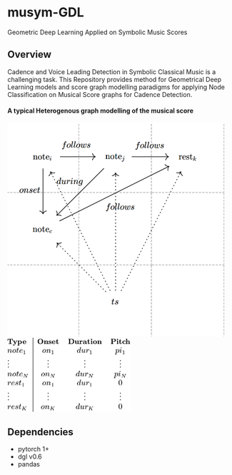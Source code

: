# musym-GDL
Geometric Deep Learning Applied on Symbolic Music Scores

Overview
--------

Cadence and Voice Leading Detection in Symbolic Classical Music is a challenging task. This Repository provides method for Geometrical Deep Learning models and score graph modelling paradigms for applying Node Classification on Musical Score graphs for Cadence Detection.



#### A typical Heterogenous graph modelling of the musical score

<img src="static/graph_representation.png" alt="score2graph_representation" style="zoom:50%;" />

<img src="static\node_attributes.png" alt="node_attributes" style="zoom:50%;" />



## Dependencies

- pytorch  1+
- dgl v0.6
- pandas